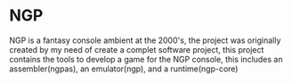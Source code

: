 # NGP
NGP is a fantasy console ambient at the 2000's, the project was originally created by
my need of create a complet software project, this project contains the tools to develop
a game for the NGP console, this includes an assembler(ngpas), an emulator(ngp), and a runtime(ngp-core)